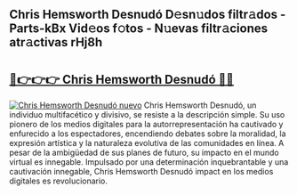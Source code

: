 ## Chris Hemsworth Desnudó D𝚎sn𝚞dos filtr𝚊dos - Parts-kBx Vid𝚎os f𝚘tos - N𝚞evas filtr𝚊ciones atr𝚊ctivas rHj8h

# <h2><a href="http://mbc3kpb.tromn.icu/?c=Chris+Hemsworth+Desnud%c3%b3">🔗👉👉👉 Chris Hemsworth Desnudó 🔗🔗</a></h2>

[![Chris Hemsworth Desnudó nuevo](https://i.imgur.com/pEAQMta.gif)](http://mbc3kpb.tromn.icu/?c=Chris+Hemsworth+Desnud%c3%b3)
Chris Hemsworth Desnudó, un individuo multifacético y divisivo, se resiste a la descripción simple. Su uso pionero de los medios digitales para la autorrepresentación ha cautivado y enfurecido a los espectadores, encendiendo debates sobre la moralidad, la expresión artística y la naturaleza evolutiva de las comunidades en línea. A pesar de la ambigüedad de sus planes de futuro, su impacto en el mundo virtual es innegable. Impulsado por una determinación inquebrantable y una cautivación innegable, Chris Hemsworth Desnudó impact en los medios digitales es revolucionario.
